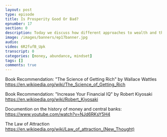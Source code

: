 ```yaml
---
layout: post
type: episode
title: Is Prosperity Good Or Bad?
epnumber: 17
section: 0
description: Today we discuss how different approaches to wealth and the accrual of wealth can be a two-edged sword. Are you getting rich by exploiting other people? Or are you building your financial independence by helping others achieve their own as well? We consider how our psychology towards money can have a great effect on our well-being and direction in life.
image: /images/banners/ep17banner.jpg
audio: 
video: 6R2fufB_Upk
transcript: 0
categories: [money, abundance, mindset]
tags: []
comments: true
---
```

Book Recommendation: "The Science of Getting Rich" by Wallace Wattles<br>
<a href="https://en.wikipedia.org/wiki/The_Science_of_Getting_Rich">https://en.wikipedia.org/wiki/The_Science_of_Getting_Rich</a>

Book Recommendation: "Increase Your Financial IQ" by Robert Kiyosaki<br>
<a href="https://en.wikipedia.org/wiki/Robert_Kiyosaki">https://en.wikipedia.org/wiki/Robert_Kiyosaki</a>

Documention on the history of money and central banks:<br>
<a href="https://www.youtube.com/watch?v=NJd6RKsY5H4">https://www.youtube.com/watch?v=NJd6RKsY5H4</a>

The Law of Attraction<br>
<a href="https://en.wikipedia.org/wiki/Law_of_attraction_(New_Thought)">https://en.wikipedia.org/wiki/Law_of_attraction_(New_Thought)</a>